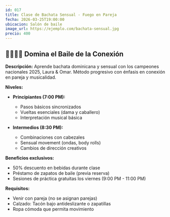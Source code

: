 ```yaml
---
id: 017
title: Clase de Bachata Sensual - Fuego en Pareja
fecha: 2026-03-25T19:00:00
ubicacion: Salón de baile
image_url: https://ejemplo.com/bachata-sensual.jpg
precio: 400
---
```

## 💃🏻🕺🏻 Domina el Baile de la Conexión

**Descripción:**
Aprende bachata dominicana y sensual con los campeones nacionales 2025, Laura & Omar. Método progresivo con énfasis en conexión en pareja y musicalidad.

**Niveles:**
- **Principiantes (7:00 PM):**
  - Pasos básicos sincronizados
  - Vueltas esenciales (dama y caballero)
  - Interpretación musical básica

- **Intermedios (8:30 PM):**
  - Combinaciones con cabezales
  - Sensual movement (ondas, body rolls)
  - Cambios de dirección creativos

**Beneficios exclusivos:**
- 50% descuento en bebidas durante clase
- Préstamo de zapatos de baile (previa reserva)
- Sesiones de práctica gratuitas los viernes (9:00 PM - 11:00 PM)

**Requisitos:**
- Venir con pareja (no se asignan parejas)
- Calzado: Tacón bajo antideslizante o zapatillas
- Ropa cómoda que permita movimiento
